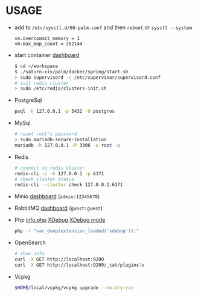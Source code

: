 # USAGE

- add to `/etc/sysctl.d/60-palm.conf` and then `reboot` or `sysctl --system`

  ```text
  vm.overcommit_memory = 1
  vm.max_map_count = 262144
  ```

- start container [dashboard](http://localhost:10001)

  ```bash
  $ cd ~/workspace
  $ ./saturn-xiv/palm/docker/spring/start.sh
  > sudo supervisord -c /etc/supervisor/supervisord.conf
  # init redis cluster
  > sudo /etc/redis/clusters-init.sh
  ```

- PostgreSql

  ```bash
  psql -h 127.0.0.1 -p 5432 -U postgres
  ```

- MySql

  ```bash
  # reset root's password
  > sudo mariadb-secure-installation
  mariadb -h 127.0.0.1 -P 3306 -u root -p
  ```

- Redis

  ```bash
  # connect to redis cluster
  redis-cli -c -h 127.0.0.1 -p 6371
  # check cluster status
  redis-cli --cluster check 127.0.0.1:6371
  ```

- Minio [dashboard](http://localhost:9091) (`admin:12345678`)

- RabbitMQ [dashboard](http://localhost:15672) (`guest:guest`)

- Php [info.php](http://localhost:8080/info.php) [XDebug](https://wiki.archlinux.org/index.php/PHP#XDebug) [XDebug mode](https://xdebug.org/docs/install#mode)

  ```bash
  php -r "var_dump(extension_loaded('xdebug'));"
  ```

- OpenSearch

  ```bash
  # show info
  curl -X GET http://localhost:9200
  curl -X GET http://localhost:9200/_cat/plugins?v
  ```

- Vcpkg

  ```bash
  $HOME/local/vcpkg/vcpkg upgrade --no-dry-run
  ```
